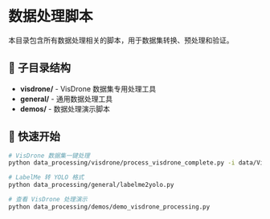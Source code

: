 # 数据处理脚本

本目录包含所有数据处理相关的脚本，用于数据集转换、预处理和验证。

## 📁 子目录结构

- **visdrone/** - VisDrone 数据集专用处理工具
- **general/** - 通用数据处理工具
- **demos/** - 数据处理演示脚本

## 🚀 快速开始

```bash
# VisDrone 数据集一键处理
python data_processing/visdrone/process_visdrone_complete.py -i data/VisDrone2019-DET-train -o data/visdrone_yolo

# LabelMe 转 YOLO 格式
python data_processing/general/labelme2yolo.py

# 查看 VisDrone 处理演示
python data_processing/demos/demo_visdrone_processing.py
```
